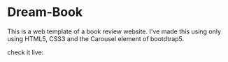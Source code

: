 # Dream-Book

This is a web template of a book review website.
I've made this using only using HTML5, CSS3 and the Carousel element of bootdtrap5.

check it live:

##
